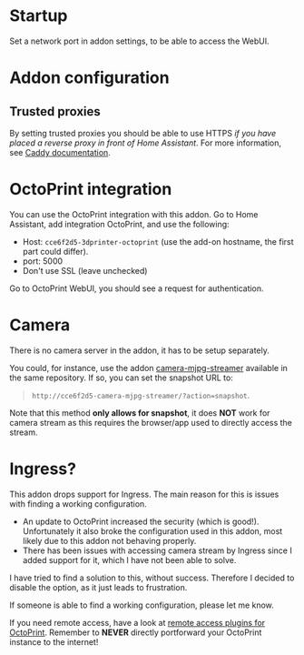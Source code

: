# Startup

Set a network port in addon settings, to be able to access the WebUI.

# Addon configuration

## Trusted proxies

By setting trusted proxies you should be able to use HTTPS *if you have placed a reverse proxy in front of Home Assistant*. For more information, see [Caddy documentation](https://caddyserver.com/docs/caddyfile/directives/reverse_proxy).

# OctoPrint integration

You can use the OctoPrint integration with this addon. Go to Home Assistant, add integration OctoPrint, and use the following:
- Host: `cce6f2d5-3dprinter-octoprint` (use the add-on hostname, the first part could differ).
- port: 5000
- Don't use SSL (leave unchecked)

Go to OctoPrint WebUI, you should see a request for authentication.

# Camera

There is no camera server in the addon, it has to be setup separately.

You could, for instance, use the addon [camera-mjpg-streamer](https://github.com/fredrikbaberg/3dprinter-addons/tree/main/camera-mjpg-streamer) available in the same repository. If so, you can set the snapshot URL to:
> `http://cce6f2d5-camera-mjpg-streamer/?action=snapshot`.

Note that this method **only allows for snapshot**, it does **NOT** work for camera stream as this requires the browser/app used to directly access the stream.

# Ingress?

This addon drops support for Ingress. The main reason for this is issues with finding a working configuration.

* An update to OctoPrint increased the security (which is good!). Unfortunately it also broke the configuration used in this addon, most likely due to this addon not behaving properly.
* There has been issues with accessing camera stream by Ingress since I added support for it, which I have not been able to solve.

I have tried to find a solution to this, without success. Therefore I decided to disable the option, as it just leads to frustration.

If someone is able to find a working configuration, please let me know.

If you need remote access, have a look at [remote access plugins for OctoPrint](https://plugins.octoprint.org/topics/remote_access/). Remember to **NEVER** directly portforward your OctoPrint instance to the internet!
